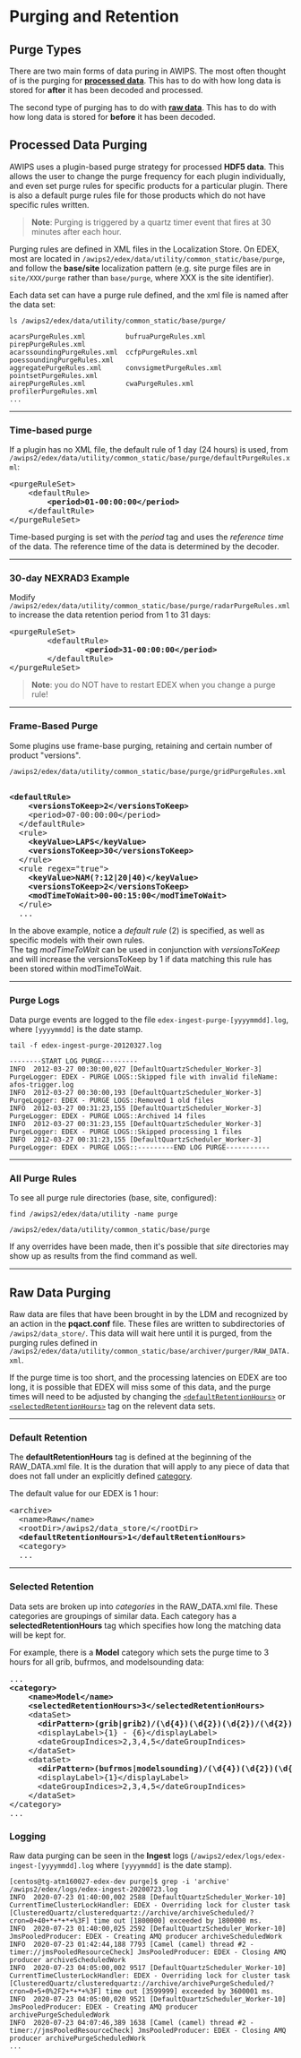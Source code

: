 # Purging and Retention

## Purge Types

There are two main forms of data puring in AWIPS.  The most often thought of is the purging for [**processed data**](#processed-data-purging).  This has to do with how long data is stored for **after** it has been decoded and processed.

The second type of purging has to do with [**raw data**](#raw-data-purging).  This has to do with how long data is stored for **before** it has been decoded.

## Processed Data Purging

AWIPS uses a plugin-based purge strategy for processed **HDF5 data**.  This allows the user to change the purge frequency for each plugin individually, and even set purge rules for specific products for a particular plugin.  There is also a default purge rules file for those products which do not have specific rules written.

> **Note**: Purging is triggered by a quartz timer event that fires at 30 minutes after each hour. 

Purging rules are defined in XML files in the Localization Store.  On EDEX, most are located in `/awips2/edex/data/utility/common_static/base/purge`, and follow the **base/site** localization pattern (e.g. site purge files are in `site/XXX/purge` rather than `base/purge`, where XXX is the site identifier).

Each data set can have a purge rule defined, and the xml file is named after the data set:

    ls /awips2/edex/data/utility/common_static/base/purge/
    
    acarsPurgeRules.xml          bufruaPurgeRules.xml         pirepPurgeRules.xml
    acarssoundingPurgeRules.xml  ccfpPurgeRules.xml           poessoundingPurgeRules.xml
    aggregatePurgeRules.xml      convsigmetPurgeRules.xml     pointsetPurgeRules.xml
    airepPurgeRules.xml          cwaPurgeRules.xml            profilerPurgeRules.xml
    ...

---

### Time-based purge

If a plugin has no XML file, the default rule of 1 day (24 hours) is used, from `/awips2/edex/data/utility/common_static/base/purge/defaultPurgeRules.xml`:
<!--
Use html <pre> tag to be able to bold a specific section.  Make sure to replace '<' with '&lt;' and '>' with '&gt;'.
-->
<pre>
&lt;purgeRuleSet&gt;
    &lt;defaultRule&gt;
        <b>&lt;period&gt;01-00:00:00&lt;/period&gt;</b>
    &lt;/defaultRule&gt;
&lt;/purgeRuleSet&gt;
</pre>

Time-based purging is set with the *period* tag and uses the *reference time* of the data. The reference time of the data is determined by the decoder. 

---

### 30-day NEXRAD3 Example

Modify `/awips2/edex/data/utility/common_static/base/purge/radarPurgeRules.xml` to increase the data retention period from 1 to 31 days:

<pre>
&lt;purgeRuleSet&gt;
        &lt;defaultRule&gt;
                <b>&lt;period&gt;31-00:00:00&lt;/period&gt;</b>
        &lt;/defaultRule&gt;
&lt;/purgeRuleSet&gt;
</pre>

>**Note**: you do NOT have to restart EDEX when you change a purge rule!

---

### Frame-Based Purge

Some plugins use frame-base purging, retaining and certain number of product "versions". 

`/awips2/edex/data/utility/common_static/base/purge/gridPurgeRules.xml`
    
<pre>    
<b>&lt;defaultRule&gt;
    &lt;versionsToKeep&gt;2&lt;/versionsToKeep&gt;</b>
    &lt;period&gt;07-00:00:00&lt;/period&gt;
  &lt;/defaultRule&gt;
  &lt;rule&gt;
    <b>&lt;keyValue&gt;LAPS&lt;/keyValue&gt;
    &lt;versionsToKeep&gt;30&lt;/versionsToKeep&gt;</b>
  &lt;/rule&gt;
  &lt;rule regex="true"&gt;
    <b>&lt;keyValue&gt;NAM(?:12|20|40)&lt;/keyValue&gt;
    &lt;versionsToKeep&gt;2&lt;/versionsToKeep&gt;
    &lt;modTimeToWait&gt;00-00:15:00&lt;/modTimeToWait&gt;</b>
  &lt;/rule&gt;
  ...
</pre>

In the above example, notice a *default rule* (2) is specified, as well as specific models with their own rules.  
The tag *modTimeToWait* can be used in conjunction with *versionsToKeep* and will increase the versionsToKeep by 1 if data matching this rule has been stored within modTimeToWait.

---

### Purge Logs

Data purge events are logged to the file `edex-ingest-purge-[yyyymmdd].log`, where `[yyyymmdd]` is the date stamp. 


    tail -f edex-ingest-purge-20120327.log 
    
    --------START LOG PURGE---------
    INFO  2012-03-27 00:30:00,027 [DefaultQuartzScheduler_Worker-3] PurgeLogger: EDEX - PURGE LOGS::Skipped file with invalid fileName: afos-trigger.log
    INFO  2012-03-27 00:30:00,193 [DefaultQuartzScheduler_Worker-3] PurgeLogger: EDEX - PURGE LOGS::Removed 1 old files
    INFO  2012-03-27 00:31:23,155 [DefaultQuartzScheduler_Worker-3] PurgeLogger: EDEX - PURGE LOGS::Archived 14 files
    INFO  2012-03-27 00:31:23,155 [DefaultQuartzScheduler_Worker-3] PurgeLogger: EDEX - PURGE LOGS::Skipped processing 1 files
    INFO  2012-03-27 00:31:23,155 [DefaultQuartzScheduler_Worker-3] PurgeLogger: EDEX - PURGE LOGS::---------END LOG PURGE-----------

---

### All Purge Rules

To see all purge rule directories (base, site, configured):

    find /awips2/edex/data/utility -name purge
    
    /awips2/edex/data/utility/common_static/base/purge

If any overrides have been made, then it's possible that *site* directories may show up as results from the find command as well.

---

## Raw Data Purging

Raw data are files that have been brought in by the LDM and recognized by an action in the **pqact.conf** file.  These files are written to subdirectories of `/awips2/data_store/`.  This data will wait here until it is purged, from the purging rules defined in `/awips2/edex/data/utility/common_static/base/archiver/purger/RAW_DATA.xml`.

If the purge time is too short, and the processing latencies on EDEX are too long, it is possible that EDEX will miss some of this data, and the purge times will need to be adjusted by changing the [`<defaultRetentionHours>`](#default-retention) or [`<selectedRetentionHours>`](#selected-retention) tag on the relevent data sets.

---

### Default Retention

The **defaultRetentionHours** tag is defined at the beginning of the RAW_DATA.xml file.  It is the duration that will apply to any piece of data that does not fall under an explicitly defined [category](#selected-retention).

The default value for our EDEX is 1 hour:

<pre>
&lt;archive&gt;
  &lt;name&gt;Raw&lt;/name&gt;
  &lt;rootDir&gt;/awips2/data_store/&lt;/rootDir&gt;
  <b>&lt;defaultRetentionHours&gt;1&lt;/defaultRetentionHours&gt;</b>
  &lt;category&gt;
  ...
</pre>
    
---

### Selected Retention

Data sets are broken up into *categories* in the RAW_DATA.xml file.  These categories are groupings of similar data.  Each category has a **selectedRetentionHours** tag which specifies how long the matching data will be kept for.

For example, there is a **Model** category which sets the purge time to 3 hours for all grib, bufrmos, and modelsounding data:

<pre>
...
<b>&lt;category&gt;
    &lt;name&gt;Model&lt;/name&gt;
    &lt;selectedRetentionHours&gt;3&lt;/selectedRetentionHours&gt;</b>
    &lt;dataSet&gt;
      <b>&lt;dirPattern&gt;(grib|grib2)/(\d{4})(\d{2})(\d{2})/(\d{2})/(.*)&lt;/dirPattern&gt;</b>
      &lt;displayLabel&gt;{1} - {6}&lt;/displayLabel&gt;
      &lt;dateGroupIndices&gt;2,3,4,5&lt;/dateGroupIndices&gt;
    &lt;/dataSet&gt;
    &lt;dataSet&gt;
      <b>&lt;dirPattern&gt;(bufrmos|modelsounding)/(\d{4})(\d{2})(\d{2})/(\d{2})&lt;/dirPattern&gt;</b>
      &lt;displayLabel&gt;{1}&lt;/displayLabel&gt;
      &lt;dateGroupIndices&gt;2,3,4,5&lt;/dateGroupIndices&gt;
    &lt;/dataSet&gt;
&lt;/category&gt;
...
</pre>

### Logging

Raw data purging can be seen in the **Ingest** logs (`/awips2/edex/logs/edex-ingest-[yyyymmdd].log` where `[yyyymmdd]` is the date stamp).

    [centos@tg-atm160027-edex-dev purge]$ grep -i 'archive' /awips2/edex/logs/edex-ingest-20200723.log
    INFO  2020-07-23 01:40:00,002 2588 [DefaultQuartzScheduler_Worker-10] CurrentTimeClusterLockHandler: EDEX - Overriding lock for cluster task [ClusteredQuartz/clusteredquartz://archive/archiveScheduled/?cron=0+40+*+*+*+%3F] time out [1800000] exceeded by 1800000 ms.
    INFO  2020-07-23 01:40:00,025 2592 [DefaultQuartzScheduler_Worker-10] JmsPooledProducer: EDEX - Creating AMQ producer archiveScheduledWork
    INFO  2020-07-23 01:42:44,188 7793 [Camel (camel) thread #2 - timer://jmsPooledResourceCheck] JmsPooledProducer: EDEX - Closing AMQ producer archiveScheduledWork
    INFO  2020-07-23 04:05:00,002 9517 [DefaultQuartzScheduler_Worker-10] CurrentTimeClusterLockHandler: EDEX - Overriding lock for cluster task [ClusteredQuartz/clusteredquartz://archive/archivePurgeScheduled/?cron=0+5+0%2F2+*+*+%3F] time out [3599999] exceeded by 3600001 ms.
    INFO  2020-07-23 04:05:00,020 9521 [DefaultQuartzScheduler_Worker-10] JmsPooledProducer: EDEX - Creating AMQ producer archivePurgeScheduledWork
    INFO  2020-07-23 04:07:46,389 1638 [Camel (camel) thread #2 - timer://jmsPooledResourceCheck] JmsPooledProducer: EDEX - Closing AMQ producer archivePurgeScheduledWork
    ...
